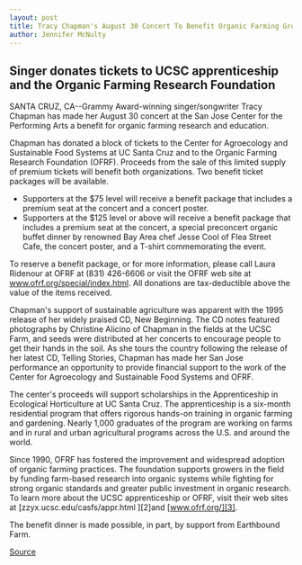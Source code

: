 ```yaml
---
layout: post
title: Tracy Chapman's August 30 Concert To Benefit Organic Farming Groups
author: Jennifer McNulty
---
```


## Singer donates tickets to UCSC apprenticeship and the Organic Farming Research Foundation

SANTA CRUZ, CA--Grammy Award-winning singer/songwriter Tracy Chapman has made her August 30 concert at the San Jose Center for the Performing Arts a benefit for organic farming research and education.

Chapman has donated a block of tickets to the Center for Agroecology and Sustainable Food Systems at UC Santa Cruz and to the Organic Farming Research Foundation (OFRF). Proceeds from the sale of this limited supply of premium tickets will benefit both organizations. Two benefit ticket packages will be available.

* Supporters at the $75 level will receive a benefit package that includes a premium seat at the concert and a concert poster.
* Supporters at the $125 level or above will receive a benefit package that includes a premium seat at the concert, a special preconcert organic buffet dinner by renowned Bay Area chef Jesse Cool of Flea Street Cafe, the concert poster, and a T-shirt commemorating the event.

To reserve a benefit package, or for more information, please call Laura Ridenour at OFRF at (831) 426-6606 or visit the OFRF web site at www.ofrf.org/special/index.html. All donations are tax-deductible above the value of the items received.

Chapman's support of sustainable agriculture was apparent with the 1995 release of her widely praised CD, New Beginning. The CD notes featured photographs by Christine Alicino of Chapman in the fields at the UCSC Farm, and seeds were distributed at her concerts to encourage people to get their hands in the soil. As she tours the country following the release of her latest CD, Telling Stories, Chapman has made her San Jose performance an opportunity to provide financial support to the work of the Center for Agroecology and Sustainable Food Systems and OFRF.

The center's proceeds will support scholarships in the Apprenticeship in Ecological Horticulture at UC Santa Cruz. The apprenticeship is a six-month residential program that offers rigorous hands-on training in organic farming and gardening. Nearly 1,000 graduates of the program are working on farms and in rural and urban agricultural programs across the U.S. and around the world.

Since 1990, OFRF has fostered the improvement and widespread adoption of organic farming practices. The foundation supports growers in the field by funding farm-based research into organic systems while fighting for strong organic standards and greater public investment in organic research. To learn more about the UCSC apprenticeship or OFRF, visit their web sites at [zzyx.ucsc.edu/casfs/appr.html ][2]and [www.ofrf.org/][3].

The benefit dinner is made possible, in part, by support from Earthbound Farm.

[Source](http://www1.ucsc.edu/news_events/press_releases/archive/00-01/07-00/chapman_benefit.htm "Permalink to Tracy Chapman's August 30 concert to benefit organic farming groups")
